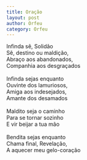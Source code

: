 ```yaml
---
title: Oração
layout: post
author: Orfeu
category: Orfeu
---
```


Infinda sê, Solidão  
Sê, destino ou maldição,  
Abraço aos abandonados,  
Companhia aos desgraçados  
<br>
Infinda sejas enquanto  
Ouvinte dos lamuriosos,  
Amiga aos indesejados,  
Amante dos desamados  
<br>
Maldito seja o caminho  
Para se tornar sozinho  
E vir beijar a tua mão  
<br>
Bendita sejas enquanto  
Chama final, Revelação,  
A aquecer meu gelo-coração